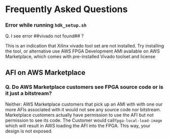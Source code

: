 # Frequently Asked Questions



### Error while running `hdk_setup.sh`

Q. I see error ##vivado not found## ?

This is an indication that Xilinx vivado tool set are not installed. Try installing the tool, or alternative use AWS FPGA Development AMI available on AWS Marketplace, which comes with pre-installed Vivado toolset and license


## AFI on AWS Marketplace

### Q. Do AWS Marketplace customers see FPGA source code or is it just a bitstream?

Neither: AWS Marketplace customers that pick up an AMI with with one our more AFIs associated with it would not see any source code nor bitstream. Marketplace customers actually have permission to use the AFI but not permission to see its code. The Customer would call`fpga-local-load-image` which will result in AWS loading the AFI into the FPGA.  This way, your design is not exposed.
